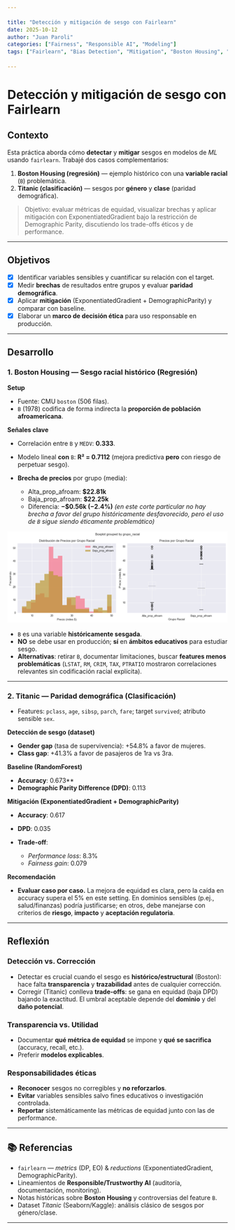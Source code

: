 ```yaml
---

title: "Detección y mitigación de sesgo con Fairlearn"
date: 2025-10-12
author: "Juan Paroli"
categories: ["Fairness", "Responsible AI", "Modeling"]
tags: ["Fairlearn", "Bias Detection", "Mitigation", "Boston Housing", "Titanic"]

---
```


# Detección y mitigación de sesgo con Fairlearn

## Contexto

Esta práctica aborda cómo **detectar** y **mitigar** sesgos en modelos de *ML* usando `fairlearn`.
Trabajé dos casos complementarios:

1. **Boston Housing (regresión)** — ejemplo histórico con una **variable racial** (`B`) problemática.
2. **Titanic (clasificación)** — sesgos por **género** y **clase** (paridad demográfica).

> Objetivo: evaluar métricas de equidad, visualizar brechas y aplicar mitigación con ExponentiatedGradient bajo la restricción de Demographic Parity, discutiendo los trade-offs éticos y de performance.

---

## Objetivos

* [x] Identificar variables sensibles y cuantificar su relación con el target.
* [x] Medir **brechas** de resultados entre grupos y evaluar **paridad demográfica**.
* [x] Aplicar **mitigación** (ExponentiatedGradient + DemographicParity) y comparar con baseline.
* [x] Elaborar un **marco de decisión ética** para uso responsable en producción.

---

## Desarrollo

### 1. Boston Housing — Sesgo racial histórico (Regresión)

**Setup**

* Fuente: CMU `boston` (506 filas).
* `B` (1978) codifica de forma indirecta la **proporción de población afroamericana**.

**Señales clave**

* Correlación entre `B` y `MEDV`: **0.333**.
* Modelo lineal **con** `B`: **R² = 0.7112** (mejora predictiva **pero** con riesgo de perpetuar sesgo).
* **Brecha de precios** por grupo (media):

  * Alta_prop_afroam: **$22.81k**
  * Baja_prop_afroam: **$22.25k**
  * Diferencia: **−$0.56k (−2.4%)**
    *(en este corte particular no hay brecha a favor del grupo históricamente desfavorecido, pero el uso de `B` sigue siendo éticamente problemático)*

![](results/distribucion_de_precios_segun_raza.png)


* `B` es una variable **históricamente sesgada**.
* **NO** se debe usar en producción; **sí** en **ámbitos educativos** para estudiar sesgo.
* **Alternativas**: retirar `B`, documentar limitaciones, buscar **features menos problemáticas** (`LSTAT`, `RM`, `CRIM`, `TAX`, `PTRATIO` mostraron correlaciones relevantes sin codificación racial explícita).

---

### 2. Titanic — Paridad demográfica (Clasificación)

* Features: `pclass`, `age`, `sibsp`, `parch`, `fare`; target `survived`; atributo sensible `sex`.

**Detección de sesgo (dataset)**

* **Gender gap** (tasa de supervivencia): +54.8% a favor de mujeres.
* **Class gap**: +41.3% a favor de pasajeros de 1ra vs 3ra.

**Baseline (RandomForest)**

* **Accuracy**: 0.673**
* **Demographic Parity Difference (DPD)**: 0.113

**Mitigación (ExponentiatedGradient + DemographicParity)**

* **Accuracy**: 0.617
* **DPD**: 0.035
* **Trade-off**:

  * *Performance loss*: 8.3%
  * *Fairness gain*: 0.079

**Recomendación**

* **Evaluar caso por caso.** La mejora de equidad es clara, pero la caída en accuracy supera el 5% en este setting. En dominios sensibles (p.ej., salud/finanzas) podría justificarse; en otros, debe manejarse con criterios de **riesgo**, **impacto** y **aceptación regulatoria**.

---

## Reflexión

### Detección vs. Corrección

- Detectar es crucial cuando el sesgo es **histórico/estructural** (Boston): hace falta **transparencia** y **trazabilidad** antes de cualquier corrección.
- Corregir (Titanic) conlleva **trade-offs**: se gana en equidad (baja DPD) bajando la exactitud. El umbral aceptable depende del **dominio** y del **daño potencial**.

### Transparencia vs. Utilidad

- Documentar **qué métrica de equidad** se impone y **qué se sacrifica** (accuracy, recall, etc.).
- Preferir **modelos explicables**.

### Responsabilidades éticas

* **Reconocer** sesgos no corregibles y **no reforzarlos**.
* **Evitar** variables sensibles salvo fines educativos o investigación controlada.
* **Reportar** sistemáticamente las métricas de equidad junto con las de performance.

---

## 📚 Referencias

* `fairlearn` — *metrics* (DP, EO) & *reductions* (ExponentiatedGradient, DemographicParity).
* Lineamientos de **Responsible/Trustworthy AI** (auditoría, documentación, monitoring).
* Notas históricas sobre **Boston Housing** y controversias del feature `B`.
* Dataset *Titanic* (Seaborn/Kaggle): análisis clásico de sesgos por género/clase.

---
